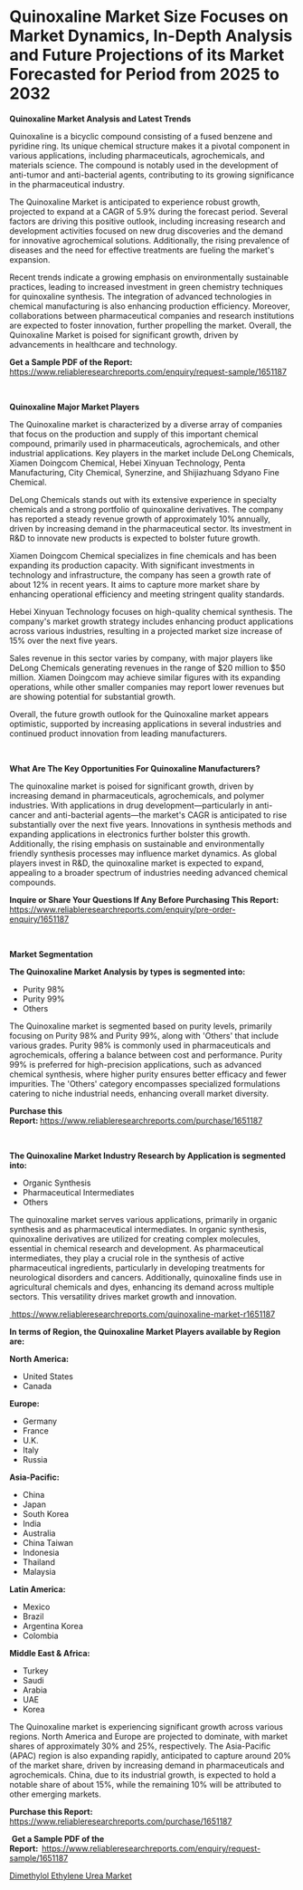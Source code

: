 <p><h1>Quinoxaline Market Size Focuses on Market Dynamics, In-Depth Analysis and Future Projections of its Market Forecasted for Period from 2025 to 2032</h1></p><p><strong>Quinoxaline Market Analysis and Latest Trends</strong></p>
<p><p>Quinoxaline is a bicyclic compound consisting of a fused benzene and pyridine ring. Its unique chemical structure makes it a pivotal component in various applications, including pharmaceuticals, agrochemicals, and materials science. The compound is notably used in the development of anti-tumor and anti-bacterial agents, contributing to its growing significance in the pharmaceutical industry.</p><p>The Quinoxaline Market is anticipated to experience robust growth, projected to expand at a CAGR of 5.9% during the forecast period. Several factors are driving this positive outlook, including increasing research and development activities focused on new drug discoveries and the demand for innovative agrochemical solutions. Additionally, the rising prevalence of diseases and the need for effective treatments are fueling the market's expansion.</p><p>Recent trends indicate a growing emphasis on environmentally sustainable practices, leading to increased investment in green chemistry techniques for quinoxaline synthesis. The integration of advanced technologies in chemical manufacturing is also enhancing production efficiency. Moreover, collaborations between pharmaceutical companies and research institutions are expected to foster innovation, further propelling the market. Overall, the Quinoxaline Market is poised for significant growth, driven by advancements in healthcare and technology.</p></p>
<p><strong>Get a Sample PDF of the Report:&nbsp;</strong> <a href="https://www.reliableresearchreports.com/enquiry/request-sample/1651187?utm_campaign=3283&utm_medium=2&utm_source=Github&utm_content=ia&utm_term=31032025&utm_id=quinoxaline">https://www.reliableresearchreports.com/enquiry/request-sample/1651187</a></p>
<p>&nbsp;</p>
<p><strong>Quinoxaline Major Market Players</strong></p>
<p><p>The Quinoxaline market is characterized by a diverse array of companies that focus on the production and supply of this important chemical compound, primarily used in pharmaceuticals, agrochemicals, and other industrial applications. Key players in the market include DeLong Chemicals, Xiamen Doingcom Chemical, Hebei Xinyuan Technology, Penta Manufacturing, City Chemical, Synerzine, and Shijiazhuang Sdyano Fine Chemical.</p><p>DeLong Chemicals stands out with its extensive experience in specialty chemicals and a strong portfolio of quinoxaline derivatives. The company has reported a steady revenue growth of approximately 10% annually, driven by increasing demand in the pharmaceutical sector. Its investment in R&D to innovate new products is expected to bolster future growth.</p><p>Xiamen Doingcom Chemical specializes in fine chemicals and has been expanding its production capacity. With significant investments in technology and infrastructure, the company has seen a growth rate of about 12% in recent years. It aims to capture more market share by enhancing operational efficiency and meeting stringent quality standards.</p><p>Hebei Xinyuan Technology focuses on high-quality chemical synthesis. The company's market growth strategy includes enhancing product applications across various industries, resulting in a projected market size increase of 15% over the next five years.</p><p>Sales revenue in this sector varies by company, with major players like DeLong Chemicals generating revenues in the range of $20 million to $50 million. Xiamen Doingcom may achieve similar figures with its expanding operations, while other smaller companies may report lower revenues but are showing potential for substantial growth.</p><p>Overall, the future growth outlook for the Quinoxaline market appears optimistic, supported by increasing applications in several industries and continued product innovation from leading manufacturers.</p></p>
<p>&nbsp;</p>
<p><strong>What Are The Key Opportunities For Quinoxaline Manufacturers?</strong></p>
<p><p>The quinoxaline market is poised for significant growth, driven by increasing demand in pharmaceuticals, agrochemicals, and polymer industries. With applications in drug development—particularly in anti-cancer and anti-bacterial agents—the market's CAGR is anticipated to rise substantially over the next five years. Innovations in synthesis methods and expanding applications in electronics further bolster this growth. Additionally, the rising emphasis on sustainable and environmentally friendly synthesis processes may influence market dynamics. As global players invest in R&D, the quinoxaline market is expected to expand, appealing to a broader spectrum of industries needing advanced chemical compounds.</p></p>
<p><strong>Inquire or Share Your Questions If Any Before Purchasing This Report:</strong> <a href="https://www.reliableresearchreports.com/enquiry/pre-order-enquiry/1651187?utm_campaign=3283&utm_medium=2&utm_source=Github&utm_content=ia&utm_term=31032025&utm_id=quinoxaline">https://www.reliableresearchreports.com/enquiry/pre-order-enquiry/1651187</a></p>
<p>&nbsp;</p>
<p><strong>Market Segmentation</strong></p>
<p><strong>The Quinoxaline Market Analysis by types is segmented into:</strong></p>
<p><ul><li>Purity 98%</li><li>Purity 99%</li><li>Others</li></ul></p>
<p><p>The Quinoxaline market is segmented based on purity levels, primarily focusing on Purity 98% and Purity 99%, along with 'Others' that include various grades. Purity 98% is commonly used in pharmaceuticals and agrochemicals, offering a balance between cost and performance. Purity 99% is preferred for high-precision applications, such as advanced chemical synthesis, where higher purity ensures better efficacy and fewer impurities. The 'Others' category encompasses specialized formulations catering to niche industrial needs, enhancing overall market diversity.</p></p>
<p><strong>Purchase this Report:&nbsp;</strong><a href="https://www.reliableresearchreports.com/purchase/1651187?utm_campaign=3283&utm_medium=2&utm_source=Github&utm_content=ia&utm_term=31032025&utm_id=quinoxaline">https://www.reliableresearchreports.com/purchase/1651187</a></p>
<p>&nbsp;</p>
<p><strong>The Quinoxaline Market Industry Research by Application is segmented into:</strong></p>
<p><ul><li>Organic Synthesis</li><li>Pharmaceutical Intermediates</li><li>Others</li></ul></p>
<p><p>The quinoxaline market serves various applications, primarily in organic synthesis and as pharmaceutical intermediates. In organic synthesis, quinoxaline derivatives are utilized for creating complex molecules, essential in chemical research and development. As pharmaceutical intermediates, they play a crucial role in the synthesis of active pharmaceutical ingredients, particularly in developing treatments for neurological disorders and cancers. Additionally, quinoxaline finds use in agricultural chemicals and dyes, enhancing its demand across multiple sectors. This versatility drives market growth and innovation.</p></p>
<p><a href="https://www.reliableresearchreports.com/quinoxaline-market-r1651187?utm_campaign=3283&utm_medium=2&utm_source=Github&utm_content=ia&utm_term=31032025&utm_id=quinoxaline">&nbsp;https://www.reliableresearchreports.com/quinoxaline-market-r1651187</a></p>
<p><strong>In terms of Region, the Quinoxaline Market Players available by Region are:</strong></p>
<p>
    <p> <strong> North America: </strong>
        <ul>
            <li>United States</li>
            <li>Canada</li>
        </ul>
        </p> 
    <p> <strong> Europe: </strong>
        <ul>
            <li>Germany</li>
            <li>France</li>
            <li>U.K.</li>
            <li>Italy</li>
            <li>Russia</li>
        </ul>
        </p> 
    <p> <strong> Asia-Pacific: </strong>
        <ul>
            <li>China</li>
            <li>Japan</li>
            <li>South Korea</li>
            <li>India</li>
            <li>Australia</li>
            <li>China Taiwan</li>
            <li>Indonesia</li>
            <li>Thailand</li>
            <li>Malaysia</li>
        </ul>
        </p> 
    <p> <strong> Latin America: </strong>
        <ul>
            <li>Mexico</li>
            <li>Brazil</li>
            <li>Argentina Korea</li>
            <li>Colombia</li>
        </ul>
        </p> 
    <p> <strong> Middle East & Africa: </strong>
        <ul>
            <li>Turkey</li>
            <li>Saudi</li>
            <li>Arabia</li>
            <li>UAE</li>
            <li>Korea</li>
        </ul>
    </p>
    </p>
<p><p>The Quinoxaline market is experiencing significant growth across various regions. North America and Europe are projected to dominate, with market shares of approximately 30% and 25%, respectively. The Asia-Pacific (APAC) region is also expanding rapidly, anticipated to capture around 20% of the market share, driven by increasing demand in pharmaceuticals and agrochemicals. China, due to its industrial growth, is expected to hold a notable share of about 15%, while the remaining 10% will be attributed to other emerging markets.</p></p>
<p><strong>Purchase this Report: </strong><a href="https://www.reliableresearchreports.com/purchase/1651187?utm_campaign=3283&utm_medium=2&utm_source=Github&utm_content=ia&utm_term=31032025&utm_id=quinoxaline">https://www.reliableresearchreports.com/purchase/1651187</a></p>
<p>&nbsp;<strong>Get a Sample PDF of the Report:&nbsp;&nbsp;</strong><a href="https://www.reliableresearchreports.com/enquiry/request-sample/1651187?utm_campaign=3283&utm_medium=2&utm_source=Github&utm_content=ia&utm_term=31032025&utm_id=quinoxaline">https://www.reliableresearchreports.com/enquiry/request-sample/1651187</a></p>
<p><strong></strong></p>
<p><p><a href="https://github.com/shopovdjondo/Market-Research-Report-List-1/blob/main/dimethylol-ethylene-urea-market.md?utm_campaign=3283&utm_medium=2&utm_source=Github&utm_content=ia&utm_term=31032025&utm_id=quinoxaline">Dimethylol Ethylene Urea Market</a></p></p>